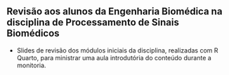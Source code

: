## Revisão aos alunos da Engenharia Biomédica na disciplina de Processamento de Sinais Biomédicos

- Slides de revisão dos módulos iniciais da disciplina, realizadas com R Quarto, para ministrar uma aula introdutória do conteúdo durante a monitoria.
